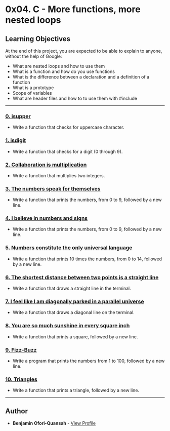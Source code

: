 # 0x04. C - More functions, more nested loops

## Learning Objectives

At the end of this project, you are expected to be able to explain to anyone, without the help of Google:

-   What are nested loops and how to use them
-   What is a function and how do you use functions
-   What is the difference between a declaration and a definition of a function
-   What is a prototype
-   Scope of variables
-   What are header files and how to to use them with #include

---

### [0. isupper](./0-isupper.c)

-   Write a function that checks for uppercase character.

### [1. isdigit](./1-isdigit.c)

-   Write a function that checks for a digit (0 through 9).

### [2. Collaboration is multiplication](./2-mul.c)

-   Write a function that multiplies two integers.

### [3. The numbers speak for themselves](./3-print_numbers.c)

-   Write a function that prints the numbers, from 0 to 9, followed by a new line.

### [4. I believe in numbers and signs](./4-print_most_numbers.c)

-   Write a function that prints the numbers, from 0 to 9, followed by a new line.

### [5. Numbers constitute the only universal language](./5-more_numbers.c)

-   Write a function that prints 10 times the numbers, from 0 to 14, followed by a new line.

### [6. The shortest distance between two points is a straight line](./6-print_line.c)

-   Write a function that draws a straight line in the terminal.

### [7. I feel like I am diagonally parked in a parallel universe](./7-print_diagonal.c)

-   Write a function that draws a diagonal line on the terminal.

### [8. You are so much sunshine in every square inch](./8-print_square.c)

-   Write a function that prints a square, followed by a new line.

### [9. Fizz-Buzz](./9-fizz_buzz.c)

-   Write a program that prints the numbers from 1 to 100, followed by a new line.

### [10. Triangles](./10-print_triangle.c)

-   Write a function that prints a triangle, followed by a new line.

---

## Author

-   **Benjamin Ofori-Quansah** - [View Profile](https://github.com/essilfiequansah)
